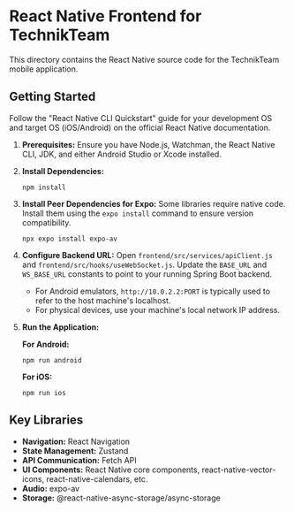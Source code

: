 # React Native Frontend for TechnikTeam

This directory contains the React Native source code for the TechnikTeam mobile application.

## Getting Started

Follow the "React Native CLI Quickstart" guide for your development OS and target OS (iOS/Android) on the official React Native documentation.

1.  **Prerequisites:** Ensure you have Node.js, Watchman, the React Native CLI, JDK, and either Android Studio or Xcode installed.

2.  **Install Dependencies:**
    ```shell
    npm install
    ```
3.  **Install Peer Dependencies for Expo:** Some libraries require native code. Install them using the `expo install` command to ensure version compatibility.
    ```shell
    npx expo install expo-av
    ```
4.  **Configure Backend URL:**
    Open `frontend/src/services/apiClient.js` and `frontend/src/hooks/useWebSocket.js`. Update the `BASE_URL` and `WS_BASE_URL` constants to point to your running Spring Boot backend.
    - For Android emulators, `http://10.0.2.2:PORT` is typically used to refer to the host machine's localhost.
    - For physical devices, use your machine's local network IP address.

5.  **Run the Application:**

    **For Android:**
    ```shell
    npm run android
    ```

    **For iOS:**
    ```shell
    npm run ios
    ```

## Key Libraries

-   **Navigation:** React Navigation
-   **State Management:** Zustand
-   **API Communication:** Fetch API
-   **UI Components:** React Native core components, react-native-vector-icons, react-native-calendars, etc.
-   **Audio:** expo-av
-   **Storage:** @react-native-async-storage/async-storage